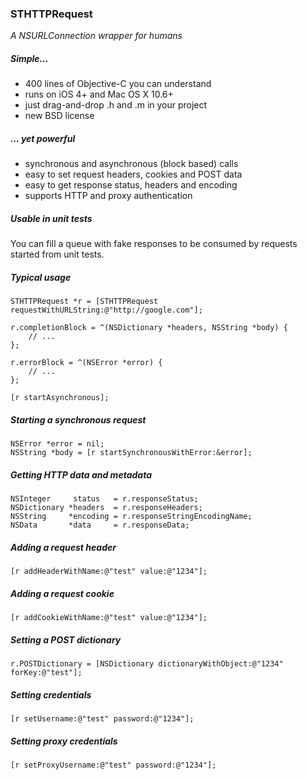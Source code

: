 ### STHTTPRequest

_A NSURLConnection wrapper for humans_

##### Simple...

-   400 lines of Objective-C you can understand
-   runs on iOS 4+ and Mac OS X 10.6+
-   just drag-and-drop .h and .m in your project
-   new BSD license

##### ... yet powerful

-   synchronous and asynchronous (block based) calls
-   easy to set request headers, cookies and POST data
-   easy to get response status, headers and encoding
-   supports HTTP and proxy authentication

##### Usable in unit tests

You can fill a queue with fake responses to be consumed by requests started from unit tests.

##### Typical usage

    STHTTPRequest *r = [STHTTPRequest requestWithURLString:@"http://google.com"];
        
    r.completionBlock = ^(NSDictionary *headers, NSString *body) {
        // ...
    };
    
    r.errorBlock = ^(NSError *error) {
        // ...
    };
    
    [r startAsynchronous];

##### Starting a synchronous request

    NSError *error = nil;
    NSString *body = [r startSynchronousWithError:&error];

##### Getting HTTP data and metadata

    NSInteger     status   = r.responseStatus;
    NSDictionary *headers  = r.responseHeaders;
    NSString     *encoding = r.responseStringEncodingName;
    NSData       *data     = r.responseData;

##### Adding a request header

    [r addHeaderWithName:@"test" value:@"1234"];

##### Adding a request cookie

    [r addCookieWithName:@"test" value:@"1234"];

##### Setting a POST dictionary
    
    r.POSTDictionary = [NSDictionary dictionaryWithObject:@"1234" forKey:@"test"];

##### Setting credentials

    [r setUsername:@"test" password:@"1234"];

##### Setting proxy credentials

    [r setProxyUsername:@"test" password:@"1234"];
